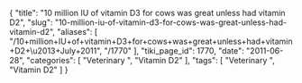 {
    "title": "10 million IU of vitamin D3 for cows was great unless had vitamin D2",
    "slug": "10-million-iu-of-vitamin-d3-for-cows-was-great-unless-had-vitamin-d2",
    "aliases": [
        "/10+million+IU+of+vitamin+D3+for+cows+was+great+unless+had+vitamin+D2+\u2013+July+2011",
        "/1770"
    ],
    "tiki_page_id": 1770,
    "date": "2011-06-28",
    "categories": [
        "Veterinary ",
        "Vitamin D2"
    ],
    "tags": [
        "Veterinary ",
        "Vitamin D2"
    ]
}
